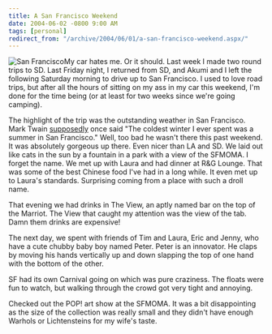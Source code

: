 ```yaml
---
title: A San Francisco Weekend
date: 2004-06-02 -0800 9:00 AM
tags: [personal]
redirect_from: "/archive/2004/06/01/a-san-francisco-weekend.aspx/"
---
```


![San Francisco](/images/sanFran.jpg)My car hates me. Or it should. Last
week I made two round trips to SD. Last Friday night, I returned from
SD, and Akumi and I left the following Saturday morning to drive up to
San Francisco. I used to love road trips, but after all the hours of
sitting on my ass in my car this weekend, I'm done for the time being
(or at least for two weeks since we're going camping).

The highlight of the trip was the outstanding weather in San Francisco.
Mark Twain [supposedly](http://www.snopes.com/quotes/twain.htm) once
said "The coldest winter I ever spent was a summer in San Francisco."
Well, too bad he wasn't there this past weekend. It was absolutely
gorgeous up there. Even nicer than LA and SD. We laid out like cats in
the sun by a fountain in a park with a view of the SFMOMA. I forget the
name. We met up with Laura and had dinner at R&G Lounge. That was some
of the best Chinese food I've had in a long while. It even met up to
Laura's standards. Surprising coming from a place with such a droll
name.

That evening we had drinks in The View, an aptly named bar on the top of
the Marriot. The View that caught my attention was the view of the tab.
Damn them drinks are expensive!

The next day, we spent with friends of Tim and Laura, Eric and Jenny,
who have a cute chubby baby boy named Peter. Peter is an innovator. He
claps by moving his hands vertically up and down slapping the top of one
hand with the bottom of the other.

SF had its own Carnival going on which was pure craziness. The floats
were fun to watch, but walking through the crowd got very tight and
annoying.

Checked out the POP! art show at the SFMOMA. It was a bit disappointing
as the size of the collection was really small and they didn't have
enough Warhols or Lichtensteins for my wife's taste.

